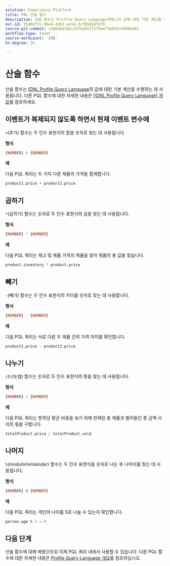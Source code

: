 ```yaml
---
solution: Experience Platform
title: PAL 산술 함수
description: 산술 함수는 Profile Query Language(PQL)의 값에 대한 기본 계산을 수행하는 데 사용됩니다.
exl-id: 3540ef7c-dbe4-4302-a414-3cf85618f870
source-git-commit: c4d034a102c33fda81ff27bee73a8167e9896e62
workflow-type: tm+mt
source-wordcount: '258'
ht-degree: 3%

---
```


# 산술 함수

산술 함수는 [!DNL Profile Query Language](PQL)의 값에 대한 기본 계산을 수행하는 데 사용됩니다. 다른 PQL 함수에 대한 자세한 내용은 [[!DNL Profile Query Language] 개요](./overview.md)를 참조하세요.

## 이벤트가 복제되지 않도록 하면서 현재 이벤트 변수에

`+`(추가) 함수는 두 인수 표현식의 합을 숫자로 찾는 데 사용됩니다.

**형식**

```sql
{NUMBER} + {NUMBER}
```

**예**

다음 PQL 쿼리는 두 가지 다른 제품의 가격을 합계합니다.

```sql
product1.price + product2.price
```

## 곱하기

`*`(곱하기) 함수는 숫자로 두 인수 표현식의 곱을 찾는 데 사용됩니다.

**형식**

```sql
{NUMBER} * {NUMBER}
```

**예**

다음 PQL 쿼리는 재고 및 제품 가격의 제품을 찾아 제품의 총 값을 찾습니다.

```sql
product.inventory * product.price
```

## 빼기

`-`(빼기) 함수는 두 인수 표현식의 차이를 숫자로 찾는 데 사용합니다.

**형식**

```sql
{NUMBER} - {NUMBER}
```

**예**

다음 PQL 쿼리는 서로 다른 두 제품 간의 가격 차이를 확인합니다.

```sql
product1.price - product2.price
```

## 나누기

`/`(나눗셈) 함수는 숫자로 두 인수 표현식의 몫을 찾는 데 사용됩니다.

**형식**

```sql
{NUMBER} / {NUMBER}
```

**예**

다음 PQL 쿼리는 항목당 평균 비용을 보기 위해 판매된 총 제품과 벌어들인 총 금액 사이의 몫을 구합니다.

```sql
totalProduct.price / totalProduct.sold
```

## 나머지

`%`(modulo/remainder) 함수는 두 인수 표현식을 숫자로 나눈 후 나머지를 찾는 데 사용됩니다.

**형식**

```sql
{NUMBER} % {NUMBER}
```

**예**

다음 PQL 쿼리는 개인의 나이를 5로 나눌 수 있는지 확인합니다.

```sql
person.age % 5 = 0
```

## 다음 단계

산술 함수에 대해 배웠으므로 이제 PQL 쿼리 내에서 사용할 수 있습니다. 다른 PQL 함수에 대한 자세한 내용은 [Profile Query Language 개요](./overview.md)를 참조하십시오.
